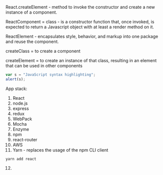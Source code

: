 React.createElement - method to invoke the constructor and create a new instance of a component.

ReactComponent = class - is a constructor function that, once invoked, is expected to return a Javascript object with at least a render method on it.

ReactElement - encapsulates style, behavior, and markup into one package and reuse the component.

createClass = to create a component

createElement = to create an instance of that class, resulting in an element that can be used in other components

```javascript
var s = "JavaScript syntax highlighting";
alert(s);
```



App stack:

1. React
2. node.js
3. express
4. redux
5. WebPack
6. Mocha
7. Enzyme
8. npm
9. react-router
10. AWS
11. Yarn - replaces the usage of the npm CLI client 
```shell
yarn add react
```
		
12. 
